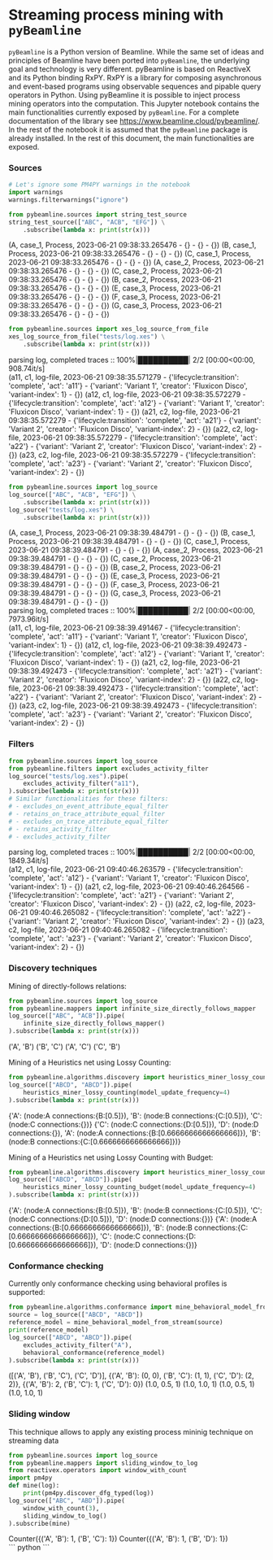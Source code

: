 
# Streaming process mining with `pyBeamline`


`pyBeamline` is a Python version of Beamline. While the same set of
ideas and principles of Beamline have been ported into `pyBeamline`, the
underlying goal and technology is very different.
pyBeamline is based on ReactiveX and its Python binding RxPY. RxPY is a
library for composing asynchronous and event-based programs using
observable sequences and pipable query operators in Python. Using
pyBeamline it is possible to inject process mining operators into the
computation.
This Jupyter notebook contains the main functionalities currently
exposed by `pyBeamline`. For a complete documentation of the library see
<https://www.beamline.cloud/pybeamline/>. In the rest of the notebook it
is assumed that the `pyBeamline` package is already installed.
In the rest of this document, the main functionalities are exposed.


### Sources


``` python
# Let's ignore some PM4PY warnings in the notebook
import warnings
warnings.filterwarnings("ignore")
```


``` python
from pybeamline.sources import string_test_source
string_test_source(["ABC", "ACB", "EFG"]) \
    .subscribe(lambda x: print(str(x)))
```
<div class="output stream stdout">
    (A, case_1, Process, 2023-06-21 09:38:33.265476 - {} - {} - {})
    (B, case_1, Process, 2023-06-21 09:38:33.265476 - {} - {} - {})
    (C, case_1, Process, 2023-06-21 09:38:33.265476 - {} - {} - {})
    (A, case_2, Process, 2023-06-21 09:38:33.265476 - {} - {} - {})
    (C, case_2, Process, 2023-06-21 09:38:33.265476 - {} - {} - {})
    (B, case_2, Process, 2023-06-21 09:38:33.265476 - {} - {} - {})
    (E, case_3, Process, 2023-06-21 09:38:33.265476 - {} - {} - {})
    (F, case_3, Process, 2023-06-21 09:38:33.265476 - {} - {} - {})
    (G, case_3, Process, 2023-06-21 09:38:33.265476 - {} - {} - {})

<div class="output execute_result" execution_count="14">
    <reactivex.disposable.disposable.Disposable at 0x173527f59a0>



``` python
from pybeamline.sources import xes_log_source_from_file
xes_log_source_from_file("tests/log.xes") \
    .subscribe(lambda x: print(str(x)))
```
<div class="output stream stderr">
    parsing log, completed traces :: 100%|██████████| 2/2 [00:00<00:00, 908.74it/s]

<div class="output stream stdout">
    (a11, c1, log-file, 2023-06-21 09:38:35.571279 - {'lifecycle:transition': 'complete', 'act': 'a11'} - {'variant': 'Variant 1', 'creator': 'Fluxicon Disco', 'variant-index': 1} - {})
    (a12, c1, log-file, 2023-06-21 09:38:35.572279 - {'lifecycle:transition': 'complete', 'act': 'a12'} - {'variant': 'Variant 1', 'creator': 'Fluxicon Disco', 'variant-index': 1} - {})
    (a21, c2, log-file, 2023-06-21 09:38:35.572279 - {'lifecycle:transition': 'complete', 'act': 'a21'} - {'variant': 'Variant 2', 'creator': 'Fluxicon Disco', 'variant-index': 2} - {})
    (a22, c2, log-file, 2023-06-21 09:38:35.572279 - {'lifecycle:transition': 'complete', 'act': 'a22'} - {'variant': 'Variant 2', 'creator': 'Fluxicon Disco', 'variant-index': 2} - {})
    (a23, c2, log-file, 2023-06-21 09:38:35.572279 - {'lifecycle:transition': 'complete', 'act': 'a23'} - {'variant': 'Variant 2', 'creator': 'Fluxicon Disco', 'variant-index': 2} - {})

<div class="output stream stderr">

<div class="output execute_result" execution_count="15">
    <reactivex.disposable.disposable.Disposable at 0x173528457c0>



``` python
from pybeamline.sources import log_source
log_source(["ABC", "ACB", "EFG"]) \
    .subscribe(lambda x: print(str(x)))
log_source("tests/log.xes") \
    .subscribe(lambda x: print(str(x)))
```
<div class="output stream stdout">
    (A, case_1, Process, 2023-06-21 09:38:39.484791 - {} - {} - {})
    (B, case_1, Process, 2023-06-21 09:38:39.484791 - {} - {} - {})
    (C, case_1, Process, 2023-06-21 09:38:39.484791 - {} - {} - {})
    (A, case_2, Process, 2023-06-21 09:38:39.484791 - {} - {} - {})
    (C, case_2, Process, 2023-06-21 09:38:39.484791 - {} - {} - {})
    (B, case_2, Process, 2023-06-21 09:38:39.484791 - {} - {} - {})
    (E, case_3, Process, 2023-06-21 09:38:39.484791 - {} - {} - {})
    (F, case_3, Process, 2023-06-21 09:38:39.484791 - {} - {} - {})
    (G, case_3, Process, 2023-06-21 09:38:39.484791 - {} - {} - {})

<div class="output stream stderr">
    parsing log, completed traces :: 100%|██████████| 2/2 [00:00<00:00, 7973.96it/s]

<div class="output stream stdout">
    (a11, c1, log-file, 2023-06-21 09:38:39.491467 - {'lifecycle:transition': 'complete', 'act': 'a11'} - {'variant': 'Variant 1', 'creator': 'Fluxicon Disco', 'variant-index': 1} - {})
    (a12, c1, log-file, 2023-06-21 09:38:39.492473 - {'lifecycle:transition': 'complete', 'act': 'a12'} - {'variant': 'Variant 1', 'creator': 'Fluxicon Disco', 'variant-index': 1} - {})
    (a21, c2, log-file, 2023-06-21 09:38:39.492473 - {'lifecycle:transition': 'complete', 'act': 'a21'} - {'variant': 'Variant 2', 'creator': 'Fluxicon Disco', 'variant-index': 2} - {})
    (a22, c2, log-file, 2023-06-21 09:38:39.492473 - {'lifecycle:transition': 'complete', 'act': 'a22'} - {'variant': 'Variant 2', 'creator': 'Fluxicon Disco', 'variant-index': 2} - {})
    (a23, c2, log-file, 2023-06-21 09:38:39.492473 - {'lifecycle:transition': 'complete', 'act': 'a23'} - {'variant': 'Variant 2', 'creator': 'Fluxicon Disco', 'variant-index': 2} - {})

<div class="output stream stderr">

<div class="output execute_result" execution_count="16">
    <reactivex.disposable.disposable.Disposable at 0x17352845340>



### Filters


``` python
from pybeamline.sources import log_source
from pybeamline.filters import excludes_activity_filter
log_source("tests/log.xes").pipe(
    excludes_activity_filter("a11"),
).subscribe(lambda x: print(str(x)))
# Similar functionalities for these filters:
# - excludes_on_event_attribute_equal_filter
# - retains_on_trace_attribute_equal_filter
# - excludes_on_trace_attribute_equal_filter
# - retains_activity_filter
# - excludes_activity_filter
```
<div class="output stream stderr">
    parsing log, completed traces :: 100%|██████████| 2/2 [00:00<00:00, 1849.34it/s]

<div class="output stream stdout">
    (a12, c1, log-file, 2023-06-21 09:40:46.263579 - {'lifecycle:transition': 'complete', 'act': 'a12'} - {'variant': 'Variant 1', 'creator': 'Fluxicon Disco', 'variant-index': 1} - {})
    (a21, c2, log-file, 2023-06-21 09:40:46.264566 - {'lifecycle:transition': 'complete', 'act': 'a21'} - {'variant': 'Variant 2', 'creator': 'Fluxicon Disco', 'variant-index': 2} - {})
    (a22, c2, log-file, 2023-06-21 09:40:46.265082 - {'lifecycle:transition': 'complete', 'act': 'a22'} - {'variant': 'Variant 2', 'creator': 'Fluxicon Disco', 'variant-index': 2} - {})
    (a23, c2, log-file, 2023-06-21 09:40:46.265082 - {'lifecycle:transition': 'complete', 'act': 'a23'} - {'variant': 'Variant 2', 'creator': 'Fluxicon Disco', 'variant-index': 2} - {})

<div class="output stream stderr">

<div class="output execute_result" execution_count="34">
    <reactivex.disposable.disposable.Disposable at 0x173521178b0>



### Discovery techniques


Mining of directly-follows relations:


``` python
from pybeamline.sources import log_source
from pybeamline.mappers import infinite_size_directly_follows_mapper
log_source(["ABC", "ACB"]).pipe(
    infinite_size_directly_follows_mapper()
).subscribe(lambda x: print(str(x)))
```
<div class="output stream stdout">
    ('A', 'B')
    ('B', 'C')
    ('A', 'C')
    ('C', 'B')

<div class="output execute_result" execution_count="40">
    <reactivex.disposable.disposable.Disposable at 0x173529a5b80>



Mining of a Heuristics net using Lossy Counting:


``` python
from pybeamline.algorithms.discovery import heuristics_miner_lossy_counting
log_source(["ABCD", "ABCD"]).pipe(
    heuristics_miner_lossy_counting(model_update_frequency=4)
).subscribe(lambda x: print(str(x)))
```
<div class="output stream stdout">
    {'A': (node:A connections:{B:[0.5]}), 'B': (node:B connections:{C:[0.5]}), 'C': (node:C connections:{})}
    {'C': (node:C connections:{D:[0.5]}), 'D': (node:D connections:{}), 'A': (node:A connections:{B:[0.6666666666666666]}), 'B': (node:B connections:{C:[0.6666666666666666]})}

<div class="output execute_result" execution_count="43">
    <reactivex.disposable.disposable.Disposable at 0x173521cfbb0>



Mining of a Heuristics net using Lossy Counting with Budget:


``` python
from pybeamline.algorithms.discovery import heuristics_miner_lossy_counting_budget
log_source(["ABCD", "ABCD"]).pipe(
    heuristics_miner_lossy_counting_budget(model_update_frequency=4)
).subscribe(lambda x: print(str(x)))
```
<div class="output stream stdout">
    {'A': (node:A connections:{B:[0.5]}), 'B': (node:B connections:{C:[0.5]}), 'C': (node:C connections:{D:[0.5]}), 'D': (node:D connections:{})}
    {'A': (node:A connections:{B:[0.6666666666666666]}), 'B': (node:B connections:{C:[0.6666666666666666]}), 'C': (node:C connections:{D:[0.6666666666666666]}), 'D': (node:D connections:{})}

<div class="output execute_result" execution_count="44">
    <reactivex.disposable.disposable.Disposable at 0x173521cfd60>



### Conformance checking


Currently only conformance checking using behavioral profiles is
supported:


``` python
from pybeamline.algorithms.conformance import mine_behavioral_model_from_stream, behavioral_conformance
source = log_source(["ABCD", "ABCD"])
reference_model = mine_behavioral_model_from_stream(source)
print(reference_model)
log_source(["ABCD", "ABCD"]).pipe(
    excludes_activity_filter("A"),
    behavioral_conformance(reference_model)
).subscribe(lambda x: print(str(x)))
```
<div class="output stream stdout">
    ([('A', 'B'), ('B', 'C'), ('C', 'D')], {('A', 'B'): (0, 0), ('B', 'C'): (1, 1), ('C', 'D'): (2, 2)}, {('A', 'B'): 2, ('B', 'C'): 1, ('C', 'D'): 0})
    (1.0, 0.5, 1)
    (1.0, 1.0, 1)
    (1.0, 0.5, 1)
    (1.0, 1.0, 1)

<div class="output execute_result" execution_count="49">
    <reactivex.disposable.disposable.Disposable at 0x17352e173a0>



### Sliding window
This technique allows to apply any existing process mininig technique on
streaming data


``` python
from pybeamline.sources import log_source
from pybeamline.mappers import sliding_window_to_log
from reactivex.operators import window_with_count
import pm4py
def mine(log):
    print(pm4py.discover_dfg_typed(log))
log_source(["ABC", "ABD"]).pipe(
    window_with_count(3),
    sliding_window_to_log()
).subscribe(mine)
```
<div class="output stream stdout">
    Counter({('A', 'B'): 1, ('B', 'C'): 1})
    Counter({('A', 'B'): 1, ('B', 'D'): 1})

<div class="output execute_result" execution_count="39">
    <reactivex.disposable.disposable.Disposable at 0x17352a192e0>


<div class="cell code">
``` python
```

